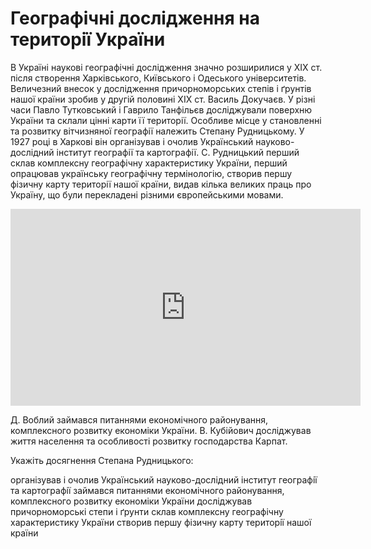 # Географiчнi дослiдження на територiї України

<p>В Україні наукові географічні дослідження значно розширилися у XIX ст. після створення Харківського, Київського і Одеського університетів. Величезний внесок у дослідження причорноморських степів і ґрунтів нашої країни зробив у другій половині XIX ст. <span class="p1">Василь Докучаєв</span>.  У різні часи  <span class="p1">Павло Тутковський</span>  і  <span class="p1">Гаврило Танфільєв</span> досліджували поверхню України та склали цінні карти її території. Особливе місце у становленні та розвитку вітчизняної географії належить <span class="p1">Степану Рудницькому</span>.  У 1927 році в Харкові він організував і очолив <span class="p1">Український науково-дослідний інститут географії та картографії</span>. С. Рудницький перший склав комплексну географічну характеристику України, перший опрацював українську географічну термінологію, створив першу фізичну карту території нашої країни, видав кілька великих праць про Україну, що були перекладені різними європейськими мовами.</p>

<div class="fluidMedia">
<iframe align="center" width="560" height="315" src="https://www.youtube.com/embed/kfic0G6eXTM" frameborder="0" allowfullscreen></iframe>
</div>
<div class="popup">
</div>

<span class="p1">Д. Воблий</span> займався питаннями економічного районування, комплексного розвитку економіки України. <span class="p1">В. Кубійович</span> досліджував життя населення та особливості розвитку господарства Карпат.

<quiz correctLabel="correct" incorrectLabel="incorrect" checkLabel="check">
    <question multiple>
        <p>Укажiть досягнення Степана Рудницького:</p>
        <answer correct>органiзував i очолив Український науково-дослiдний iнститут географiї та картографiї</answer>
        <answer>займався питаннями економiчного районування, комплексного розвитку економiки України</answer>
        <answer>дослiджував причорноморськi степи i ґрунти</answer>
        <answer correct>склав комплексну географiчну характеристику України</answer>
        <answer correct>створив першу фiзичну карту територiї нашої країни</answer>
    </question>
</quiz>